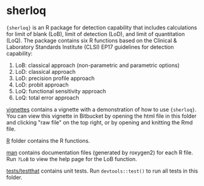 
# sherloq

<!-- badges: start -->
<!-- badges: end -->

`{sherloq}` is an R package for detection capability that includes calculations for limit of blank (LoB), limit of detection (LoD), and limit of quantitation (LoQ). The package contains six R functions based on the Clinical & Laboratory Standards Institute (CLSI) EP17 guidelines for detection capability:

1. LoB: classical approach (non-parametric and parametric options)
2. LoD: classical approach
3. LoD: precision profile approach
4. LoD: probit approach
5. LoQ: functional sensitivity approach
6. LoQ: total error approach



[vignettes](vignettes) contains a vignette with a demonstration of how to use `{sherloq}`. You can view this vignette in Bitbucket by opening the html file in this folder and clicking "raw file" on the top right, or by opening and knitting the Rmd file.

[R](R) folder contains the R functions.

[man](man) contains documentation files (generated by roxygen2) for each R file. Run `?LoB` to view the help page for the LoB function.

[tests/testthat](test/testthat) contains unit tests. Run `devtools::test()` to run all tests in this folder.



